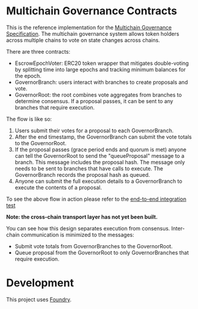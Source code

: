 # Multichain Governance Contracts

This is the reference implementation for the [Multichain Governance Specification](https://github.com/pooltogether/multichain-gov-proposal-spec). The multichain governance system allows token holders across multiple chains to vote on state changes across chains.

There are three contracts:

- EscrowEpochVoter: ERC20 token wrapper that mitigates double-voting by splitting time into large epochs and tracking minimum balances for the epoch.
- GovernorBranch: users interact with branches to create proposals and vote.
- GovernorRoot: the root combines vote aggregates from branches to determine consensus. If a proposal passes, it can be sent to any branches that require execution.

The flow is like so:

1. Users submit their votes for a proposal to each GovernorBranch.
2. After the end timestamp, the GovernorBranch can submit the vote totals to the GovernorRoot.
3. If the proposal passes (grace period ends and quorum is met) anyone can tell the GovernorRoot to send the "queueProposal" message to a branch. This message includes the proposal hash. The message only needs to be sent to branches that have calls to execute. The GovernorBranch records the proposal hash as queued.
4. Anyone can submit the full execution details to a GovernorBranch to execute the contents of a proposal.

To see the above flow in action please refer to the [end-to-end integration test](./src/test/Integration.t.sol)

**Note: the cross-chain transport layer has not yet been built.**

You can see how this design separates execution from consensus. Inter-chain communication is minimized to the messages:

- Submit vote totals from GovernorBranches to the GovernorRoot.
- Queue proposal from the GovernorRoot to only GovernorBranches that require execution.

# Development

This project uses [Foundry](https://book.getfoundry.sh/).